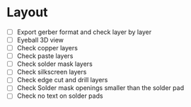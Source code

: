 # Layout

- [ ] Export gerber format and check layer by layer
- [ ] Eyeball 3D view
- [ ] Check copper layers
- [ ] Check paste layers
- [ ] Check solder mask layers
- [ ] Check silkscreen layers
- [ ] Check edge cut and drill layers
- [ ] Check Solder mask openings smaller than the solder pad
- [ ] Check no text on solder pads
